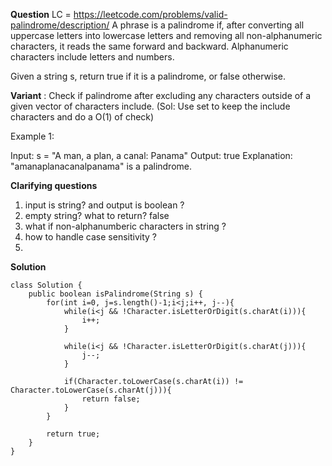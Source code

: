 **Question**
LC = https://leetcode.com/problems/valid-palindrome/description/
A phrase is a palindrome if, after converting all uppercase letters into lowercase letters and removing all non-alphanumeric characters, it reads the same forward and backward. Alphanumeric characters include letters and numbers.

Given a string s, return true if it is a palindrome, or false otherwise.

**Variant** : Check if palindrome after excluding any characters outside of a given vector of characters include. (Sol: Use set to keep the include characters and do a O(1) of check)

Example 1:

Input: s = "A man, a plan, a canal: Panama"
Output: true
Explanation: "amanaplanacanalpanama" is a palindrome.

**Clarifying questions**

1. input is string? and output is boolean ?
2. empty string? what to return? false
3. what if non-alphanumberic characters in string ?
4. how to handle case sensitivity ?
5. 


**Solution**

```
class Solution {
    public boolean isPalindrome(String s) {
        for(int i=0, j=s.length()-1;i<j;i++, j--){
            while(i<j && !Character.isLetterOrDigit(s.charAt(i))){
                i++;
            }

            while(i<j && !Character.isLetterOrDigit(s.charAt(j))){
                j--;
            }

            if(Character.toLowerCase(s.charAt(i)) != Character.toLowerCase(s.charAt(j))){
                return false;
            }
        }

        return true;
    }
}
```
